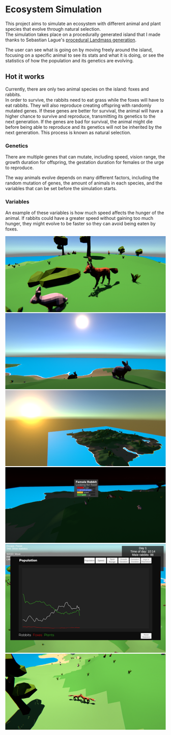 # Ecosystem Simulation
This project aims to simulate an ecosystem with different animal and plant species that evolve through natural selection. <br>
The simulation takes place on a procedurally generated island that I made thanks to Sebastian Lague's [procedural Landmass generation](https://github.com/SebLague/Procedural-Landmass-Generation).

The user can see what is going on by moving freely around the island, focusing on a specific animal to see its stats and what it is doing, or see the statistics of how the population and its genetics are evolving.

## Hot it works

Currently, there are only two animal species on the island: foxes and rabbits. <br>
In order to survive, the rabbits need to eat grass while the foxes will have to eat rabbits. They will also reproduce creating offspring with randomly mutated genes. If these genes are better for survival, the animal will have a higher chance to survive and reproduce, transmitting its genetics to the next generation. If the genes are bad for survival, the animal might die before being able to reproduce and its genetics will not be inherited by the next generation. This process is known as natural selection.

### Genetics
There are multiple genes that can mutate, including speed, vision range, the growth duration for offspring, the gestation duration for females or the urge to reproduce.

The way animals evolve depends on many different factors, including the random mutation of genes, the amount of animals in each species, and the variables that can be set before the simulation starts.

### Variables
An example of these variables is how much speed affects the hunger of the animal. If rabbits could have a greater speed without gaining too much hunger, they might evolve to be faster so they can avoid being eaten by foxes.

![A fox following a rabbit to eat it](https://github.com/Kheeto/Ecosystem-Simulation/blob/main/.github/Screenshot_26-12-2023_18-52-8.png)
![Close-up view of some rabbits](https://github.com/Kheeto/Ecosystem-Simulation/blob/main/.github/Screenshot_26-12-2023_18-51-38.png)
![A view of the island during sunrise](https://github.com/Kheeto/Ecosystem-Simulation/blob/main/.github/Screenshot_26-12-2023_18-51-23.png)
![The stats of a female rabbit](https://github.com/Kheeto/Ecosystem-Simulation/blob/main/.github/Screenshot_26-12-2023_18-51-4.png)
![The statistics window showing the population of different species](https://github.com/Kheeto/Ecosystem-Simulation/blob/main/.github/Screenshot_26-12-2023_18-57-21.png)
![Two foxes during reproduction](https://github.com/Kheeto/Ecosystem-Simulation/blob/main/.github/Screenshot_26-12-2023_18-52-29.png)
